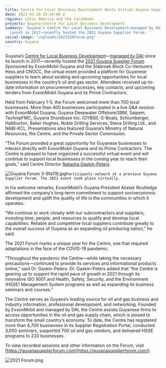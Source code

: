 ```yaml
---
title: Centre for Local Business Development Hosts Virtual Guyana Supplier Forum 2021
date: 2021-02-26 15:34:00 Z
regions: Latin America and the Caribbean
projects: Guyana—Centre for Local Business Development
summary: 'Guyana’s Centre for Local Business Development—managed by DAI since its
  launch in 2017—recently hosted the 2021 Guyana Supplier Forum. '
social-image: "/uploads/2021%20Forum.png"
country: Guyana
---
```


Guyana’s [Centre for Local Business Development](https://centreguyana.com/)—[managed by DAI](https://www.dai.com/our-work/projects/guyana-centre-for-local-business-development) since its launch in 2017—recently hosted the [2021 Guyana Supplier Forum](https://guyanasupplierforum.com/). Sponsored by ExxonMobil Guyana and the Stabroek Block Co-Venturers Hess and CNOCC, the virtual event provided a platform for Guyanese suppliers to learn about existing and upcoming opportunities for local businesses in the country’s oil and gas sector. Attendees received up-to-date information on procurement processes, key contacts, and upcoming tenders from ExxonMobil Guyana and its Prime Contractors.

Held from February 1-5, the Forum welcomed more than 700 local businesses. More than 400 businesses participated in a live Q&A session with ExxonMobil Guyana, Guyana Deepwater Offshore/SBM, Saipem, TechnipFMC, Guyana Shorebase Inc. (GYBSI), G-Boats, Schlumberger, Halliburton, Baker Hughes, Noble Drilling Services, Stena Drilling Ltd., and NABI-KCL. Presentations also featured Guyana’s Ministry of Natural Resources, the Centre, and the Private Sector Commission.

“The Forum provided a great opportunity for Guyanese businesses to interact directly with ExxonMobil Guyana and its Prime Contractors. The Centre is pleased to have organized a successful virtual event and will continue to support local businesses in the coming year to reach their goals,” said Centre Director [Natasha Gaskin-Peters](https://www.dai.com/who-we-are/our-team/natasha-gaskin-peters).

![Guyana Forum 3-9fa119.jpg](/uploads/Guyana%20Forum%203-9fa119.jpg)`Participants network at a previous Guyana Supplier Forum. The 2021 event took place virtually.`

In his welcome remarks, ExxonMobil’s Guyana President Alistair Routledge affirmed the company’s long-term commitment to support socioeconomic development and uplift the quality of life in the communities in which it operates.

“We continue to work closely with our subcontractors and suppliers, investing time, people, and resources to qualify and develop local capabilities. Reliable and competitive local suppliers contribute greatly to the overall success of Guyana as an expanding oil producing nation,” he said.

The 2021 Forum marks a unique year for the Centre, one that required adaptations in the face of the COVID-19 pandemic.

“Throughout the pandemic the Centre—while taking the necessary precautions—continued to provide its services and informational products online,” said Dr. Gaskin-Peters. Dr. Gaskin-Peters added that “the Centre is gearing up to support the rapid pace of growth in 2021 through its innovative ISO 9001 and Health, Safety, Security, and the Environment (HSSE) Management System programs as well as expanding its business seminars and courses.”

The Centre serves as Guyana’s leading source for oil and gas business and industry information, professional development, and networking. Founded by ExxonMobil and managed by DAI, the Centre assists Guyanese firms to access opportunities in the oil and gas supply chain, which is poised to transform the small country’s economy. To date, the Centre has registered more than 4,700 businesses in its Supplier Registration Portal, conducted 3,000 seminars, supported 700 oil and gas vendors, and delivered HSSE programs to 220 businesses.

To view recorded sessions and other information on the Forum, visit [https://guyanasupplierforum.com](https://guyanasupplierforum.com/).

![2021 Forum.png](/uploads/2021%20Forum.png)